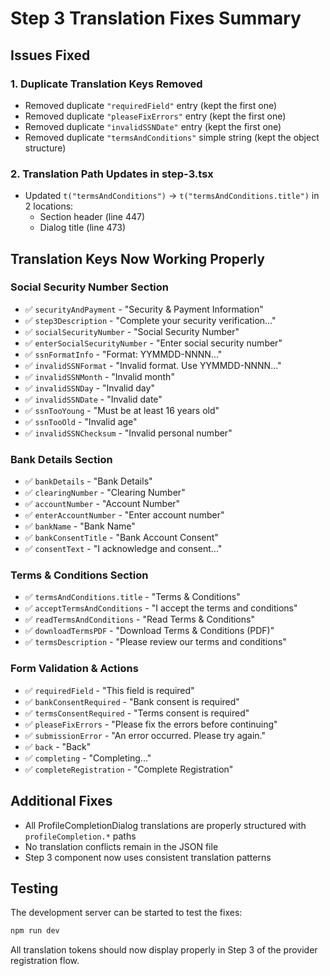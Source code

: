 # Step 3 Translation Fixes Summary

## Issues Fixed

### 1. Duplicate Translation Keys Removed
- Removed duplicate `"requiredField"` entry (kept the first one)
- Removed duplicate `"pleaseFixErrors"` entry (kept the first one)  
- Removed duplicate `"invalidSSNDate"` entry (kept the first one)
- Removed duplicate `"termsAndConditions"` simple string (kept the object structure)

### 2. Translation Path Updates in step-3.tsx
- Updated `t("termsAndConditions")` → `t("termsAndConditions.title")` in 2 locations:
  - Section header (line 447)
  - Dialog title (line 473)

## Translation Keys Now Working Properly

### Social Security Number Section
- ✅ `securityAndPayment` - "Security & Payment Information"
- ✅ `step3Description` - "Complete your security verification..."
- ✅ `socialSecurityNumber` - "Social Security Number"
- ✅ `enterSocialSecurityNumber` - "Enter social security number"
- ✅ `ssnFormatInfo` - "Format: YYMMDD-NNNN..."
- ✅ `invalidSSNFormat` - "Invalid format. Use YYMMDD-NNNN..."
- ✅ `invalidSSNMonth` - "Invalid month"
- ✅ `invalidSSNDay` - "Invalid day"
- ✅ `invalidSSNDate` - "Invalid date"
- ✅ `ssnTooYoung` - "Must be at least 16 years old"
- ✅ `ssnTooOld` - "Invalid age"
- ✅ `invalidSSNChecksum` - "Invalid personal number"

### Bank Details Section
- ✅ `bankDetails` - "Bank Details"
- ✅ `clearingNumber` - "Clearing Number"
- ✅ `accountNumber` - "Account Number"
- ✅ `enterAccountNumber` - "Enter account number"
- ✅ `bankName` - "Bank Name"
- ✅ `bankConsentTitle` - "Bank Account Consent"
- ✅ `consentText` - "I acknowledge and consent..."

### Terms & Conditions Section  
- ✅ `termsAndConditions.title` - "Terms & Conditions"
- ✅ `acceptTermsAndConditions` - "I accept the terms and conditions"
- ✅ `readTermsAndConditions` - "Read Terms & Conditions"
- ✅ `downloadTermsPDF` - "Download Terms & Conditions (PDF)"
- ✅ `termsDescription` - "Please review our terms and conditions"

### Form Validation & Actions
- ✅ `requiredField` - "This field is required"
- ✅ `bankConsentRequired` - "Bank consent is required"
- ✅ `termsConsentRequired` - "Terms consent is required"
- ✅ `pleaseFixErrors` - "Please fix the errors before continuing"
- ✅ `submissionError` - "An error occurred. Please try again."
- ✅ `back` - "Back"
- ✅ `completing` - "Completing..."
- ✅ `completeRegistration` - "Complete Registration"

## Additional Fixes
- All ProfileCompletionDialog translations are properly structured with `profileCompletion.*` paths
- No translation conflicts remain in the JSON file
- Step 3 component now uses consistent translation patterns

## Testing
The development server can be started to test the fixes:
```bash
npm run dev
```

All translation tokens should now display properly in Step 3 of the provider registration flow. 